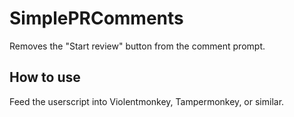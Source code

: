 # SimplePRComments

Removes the "Start review" button from the comment prompt.

## How to use
Feed the userscript into Violentmonkey, Tampermonkey, or similar.
